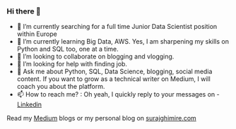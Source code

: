 ### Hi there 👋

<!--
**surajghimire/surajghimire** is a ✨ _special_ ✨ repository because its `README.md` (this file) appears on your GitHub profile.

Here are some ideas to get you started:
-->
- 🔭 I’m currently searching for a  full time Junior Data Scientist position within Europe
- 🌱 I’m currently learning Big Data, AWS. Yes, I am sharpening my skills on Python and SQL too, one at a time.  
- 👯 I’m looking to collaborate on blogging and vlogging. 
- 🤔 I’m looking for help with finding job. 
- 💬 Ask me about Python, SQL, Data Science, blogging, social media content.  If you want to grow as a technical writer on Medium, I will coach you about the platform.
- 📫 How to reach me? :  Oh yeah, I quickly reply to your messages on - <a href="https://linkedin.com/in/surajghimire03" target="_blank" rel="noopener noreferrer">Linkedin</a> 


Read my <a href="https://thesurajblog.medium.com/" target="_blank" rel="noopener noreferrer">Medium</a>   blogs or my personal blog on  <a href="http://surajghimire.com/
/" target="_blank" rel="noopener noreferrer">surajghimire.com</a>

